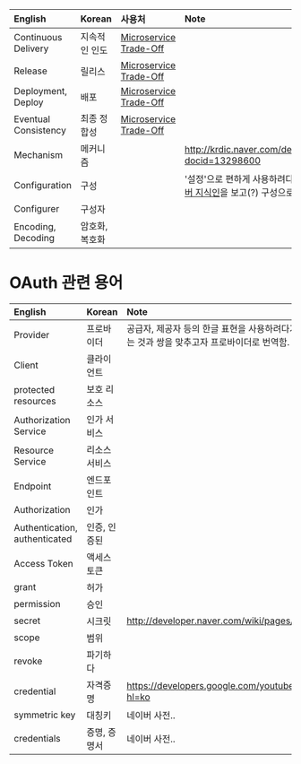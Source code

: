 | English  | Korean  | 사용처 | Note |
| :------------ |:------------ | :---------- | :---------------- |
| Continuous Delivery | 지속적인 인도 | [Microservice Trade-Off](https://greencrayon00.wordpress.com/2015/11/08/마이크로서비스-비용과-혜택/) | |
| Release | 릴리스 | [Microservice Trade-Off](https://greencrayon00.wordpress.com/2015/11/08/마이크로서비스-비용과-혜택/) | |
| Deployment, Deploy | 배포 | [Microservice Trade-Off](https://greencrayon00.wordpress.com/2015/11/08/마이크로서비스-비용과-혜택/) | |
| Eventual Consistency | 최종 정합성 | [Microservice Trade-Off](https://greencrayon00.wordpress.com/2015/11/08/마이크로서비스-비용과-혜택/) | |
| Mechanism | 메커니즘 | | http://krdic.naver.com/detail.nhn?docid=13298600 |
| Configuration | 구성 | | '설정'으로 편하게 사용하려다가 [네이버 지식인](http://kin.naver.com/openkr/detail.nhn?docId=23054)을 보고(?) 구성으로 가기로.. |
| Configurer | 구성자 | | |
| Encoding, Decoding | 암호화, 복호화 | | |

# OAuth 관련 용어

| English  | Korean  |  Note |
| :------------ |:------------  | :---------------- |
| Provider | 프로바이더 | 공급자, 제공자 등의 한글 표현을 사용하려다가 client를 클라이언트로 번역하는 것과 쌍을 맞추고자 프로바이더로 번역함. 구글 검색 결과도 가장 많고.. |
| Client | 클라이언트 | |
| protected resources | 보호 리소스 | |
| Authorization Service | 인가 서비스 | |
| Resource Service | 리소스 서비스 | |
| Endpoint | 엔드포인트 | |
| Authorization | 인가 | |
| Authentication, authenticated | 인증, 인증된 | |
| Access Token | 액세스 토큰 | |
| grant | 허가 | |
| permission | 승인 | |
| secret | 시크릿 | http://developer.naver.com/wiki/pages/tut_oauth |
| scope | 범위 | |
| revoke | 파기하다 | |
| credential | 자격증명 | https://developers.google.com/youtube/registering_an_application?hl=ko |
| symmetric key | 대칭키 | 네이버 사전.. |
| credentials | 증명, 증명서 | 네이버 사전.. |
